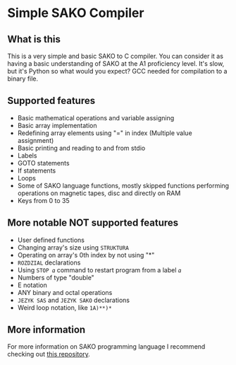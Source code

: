Simple SAKO Compiler
========

## What is this
This is a very simple and basic SAKO to C compiler. You can consider it as having a basic understanding of SAKO at the A1 proficiency level. It's slow, but it's Python so what would you expect? GCC needed for compilation to a binary file.

## Supported features
- Basic mathematical operations and variable assigning
- Basic array implementation
- Redefining array elements using "=" in index (Multiple value assignment)
- Basic printing and reading to and from stdio
- Labels
- GOTO statements
- If statements
- Loops
- Some of SAKO language functions, mostly skipped functions performing operations on magnetic tapes, disc and directly on RAM
- Keys from 0 to 35

## More notable NOT supported features
- User defined functions
- Changing array's size using `STRUKTURA`
- Operating on array's 0th index by not using "*"
- `ROZDZIAL` declarations
- Using `STOP 𝛼` command to restart program from a label `𝛼`
- Numbers of type "double"
- E notation
- ANY binary and octal operations
- `JEZYK SAS` and `JEZYK SAKO` declarations
- Weird loop notation, like `1A)**)*`

## More information
For more information on SAKO programming language I recommend checking out [this repository](https://github.com/Acrimoris/Everything_about_SAKO).

